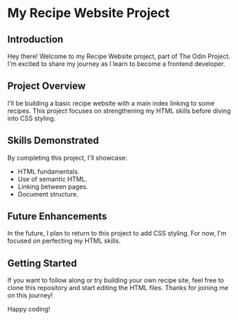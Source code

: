 # My Recipe Website Project

## Introduction
Hey there! Welcome to my Recipe Website project, part of The Odin Project. I'm excited to share my journey as I learn to become a frontend developer.

## Project Overview
I'll be building a basic recipe website with a main index linking to some recipes. This project focuses on strengthening my HTML skills before diving into CSS styling.

## Skills Demonstrated
By completing this project, I'll showcase:
- HTML fundamentals.
- Use of semantic HTML.
- Linking between pages.
- Document structure.

## Future Enhancements
In the future, I plan to return to this project to add CSS styling. For now, I'm focused on perfecting my HTML skills.

## Getting Started
If you want to follow along or try building your own recipe site, feel free to clone this repository and start editing the HTML files. Thanks for joining me on this journey!

Happy coding!
